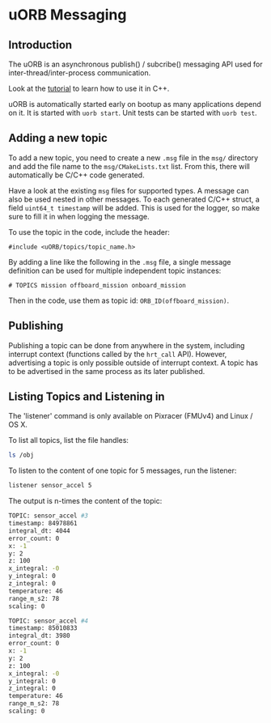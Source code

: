 # uORB Messaging

## Introduction

The uORB is an asynchronous publish() / subcribe() messaging API used for
inter-thread/inter-process communication.

Look at the [tutorial](tutorial-hello-sky.md) to learn how to use it in C++.

uORB is automatically started early on bootup as many applications depend on it.
It is started with `uorb start`. Unit tests can be started with `uorb test`.

## Adding a new topic

To add a new topic, you need to create a new `.msg` file in the `msg/`
directory and add the file name to the `msg/CMakeLists.txt` list. From this,
there will automatically be C/C++ code generated.

Have a look at the existing `msg` files for supported types. A message can also
be used nested in other messages.
To each generated C/C++ struct, a field `uint64_t timestamp` will be added. This
is used for the logger, so make sure to fill it in when logging the message.

To use the topic in the code, include the header:

```
#include <uORB/topics/topic_name.h>
```

By adding a line like the following in the `.msg` file, a single message
definition can be used for multiple independent topic instances:

```
# TOPICS mission offboard_mission onboard_mission
```

Then in the code, use them as topic id: `ORB_ID(offboard_mission)`.

## Publishing

Publishing a topic can be done from anywhere in the system, including interrupt context (functions called by the `hrt_call` API). However, advertising a topic is only possible outside of interrupt context. A topic has to be advertised in the same process as its later published.

## Listing Topics and Listening in

<aside class="note">
The 'listener' command is only available on Pixracer (FMUv4) and Linux / OS X.
</aside>

To list all topics, list the file handles:

```sh
ls /obj
```

To listen to the content of one topic for 5 messages, run the listener:

```sh
listener sensor_accel 5
```

The output is n-times the content of the topic:

```sh
TOPIC: sensor_accel #3
timestamp: 84978861
integral_dt: 4044
error_count: 0
x: -1
y: 2
z: 100
x_integral: -0
y_integral: 0
z_integral: 0
temperature: 46
range_m_s2: 78
scaling: 0

TOPIC: sensor_accel #4
timestamp: 85010833
integral_dt: 3980
error_count: 0
x: -1
y: 2
z: 100
x_integral: -0
y_integral: 0
z_integral: 0
temperature: 46
range_m_s2: 78
scaling: 0
```

